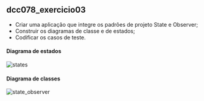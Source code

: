 ## dcc078_exercicio03

* Criar uma aplicação que integre os padrões de projeto State e Observer;
* Construir os diagramas de classe e de estados;
* Codificar os casos de teste.


#### Diagrama de estados

![states](https://github.com/user-attachments/assets/0d2c9be4-638e-4520-82c4-8fc2a1c2ba4c)

#### Diagrama de classes

![state_observer](https://github.com/user-attachments/assets/4bc097fb-48e8-45a8-9cba-793f23d97cee)
